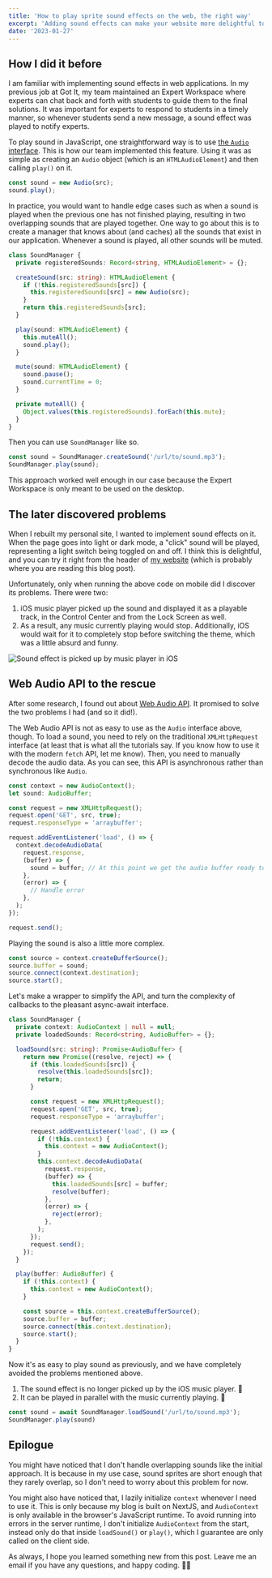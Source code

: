 ```yaml
---
title: 'How to play sprite sound effects on the web, the right way'
excerpt: 'Adding sound effects can make your website more delightful to interact with. Recently I learned iOS could handle sound in an unexpected way and I had to change how I implemented this feature.'
date: '2023-01-27'
---
```


## How I did it before

I am familiar with implementing sound effects in web applications. In my previous job at Got It, my team maintained an Expert Workspace where experts can chat back and forth with students to guide them to the final solutions. It was important for experts to respond to students in a timely manner, so whenever students send a new message, a sound effect was played to notify experts.

To play sound in JavaScript, one straightforward way is to use [the `Audio` interface](https://developer.mozilla.org/en-US/docs/Web/API/HTMLAudioElement/Audio). This is how our team implemented this feature. Using it was as simple as creating an `Audio` object (which is an `HTMLAudioElement`) and then calling `play()` on it.

```ts
const sound = new Audio(src);
sound.play();
```

In practice, you would want to handle edge cases such as when a sound is played when the previous one has not finished playing, resulting in two overlapping sounds that are played together. One way to go about this is to create a manager that knows about (and caches) all the sounds that exist in our application. Whenever a sound is played, all other sounds will be muted.

```ts
class SoundManager {
  private registeredSounds: Record<string, HTMLAudioElement> = {};

  createSound(src: string): HTMLAudioElement {
    if (!this.registeredSounds[src]) {
      this.registeredSounds[src] = new Audio(src);
    }
    return this.registeredSounds[src];
  }

  play(sound: HTMLAudioElement) {
    this.muteAll();
    sound.play();
  }

  mute(sound: HTMLAudioElement) {
    sound.pause();
    sound.currentTime = 0;
  }

  private muteAll() {
    Object.values(this.registeredSounds).forEach(this.mute);
  }
}
```

Then you can use `SoundManager` like so.

```ts
const sound = SoundManager.createSound('/url/to/sound.mp3');
SoundManager.play(sound);
```

This approach worked well enough in our case because the Expert Workspace is only meant to be used on the desktop.

## The later discovered problems

When I rebuilt my personal site, I wanted to implement sound effects on it. When the page goes into light or dark mode, a "click" sound will be played, representing a light switch being toggled on and off. I think this is delightful, and you can try it right from the header of [my website](https://www.sonng.dev) (which is probably where you are reading this blog post).

Unfortunately, only when running the above code on mobile did I discover its problems. There were two:

1. iOS music player picked up the sound and displayed it as a playable track, in the Control Center and from the Lock Screen as well.
2. As a result, any music currently playing would stop. Additionally, iOS would wait for it to completely stop before switching the theme, which was a little absurd and funny.

![Sound effect is picked up by music player in iOS](/post-assets/230127-sound-picked-up-by-ios-music-player.jpg)

## Web Audio API to the rescue

After some research, I found out about [Web Audio API](https://developer.mozilla.org/en-US/docs/Web/API/Web_Audio_API). It promised to solve the two problems I had (and so it did!).

The Web Audio API is not as easy to use as the `Audio` interface above, though. To load a sound, you need to rely on the traditional `XMLHttpRequest` interface (at least that is what all the tutorials say. If you know how to use it with the modern `fetch` API, let me know). Then, you need to manually decode the audio data. As you can see, this API is asynchronous rather than synchronous like `Audio`.

```ts
const context = new AudioContext();
let sound: AudioBuffer;

const request = new XMLHttpRequest();
request.open('GET', src, true);
request.responseType = 'arraybuffer';

request.addEventListener('load', () => {
  context.decodeAudioData(
    request.response,
    (buffer) => {
      sound = buffer; // At this point we get the audio buffer ready to be played
    },
    (error) => {
      // Handle error
    },
  );
});

request.send();
```

Playing the sound is also a little more complex.

```ts
const source = context.createBufferSource();
source.buffer = sound;
source.connect(context.destination);
source.start();
```

Let's make a wrapper to simplify the API, and turn the complexity of callbacks to the pleasant async-await interface.

```ts
class SoundManager {
  private context: AudioContext | null = null;
  private loadedSounds: Record<string, AudioBuffer> = {};

  loadSound(src: string): Promise<AudioBuffer> {
    return new Promise((resolve, reject) => {
      if (this.loadedSounds[src]) {
        resolve(this.loadedSounds[src]);
        return;
      }

      const request = new XMLHttpRequest();
      request.open('GET', src, true);
      request.responseType = 'arraybuffer';

      request.addEventListener('load', () => {
        if (!this.context) {
          this.context = new AudioContext();
        }
        this.context.decodeAudioData(
          request.response,
          (buffer) => {
            this.loadedSounds[src] = buffer;
            resolve(buffer);
          },
          (error) => {
            reject(error);
          },
        );
      });
      request.send();
    });
  }

  play(buffer: AudioBuffer) {
    if (!this.context) {
      this.context = new AudioContext();
    }

    const source = this.context.createBufferSource();
    source.buffer = buffer;
    source.connect(this.context.destination);
    source.start();
  }
}
```

Now it's as easy to play sound as previously, and we have completely avoided the problems mentioned above.

1. The sound effect is no longer picked up by the iOS music player. 🎉
2. It can be played in parallel with the music currently playing. 🎉

```ts
const sound = await SoundManager.loadSound('/url/to/sound.mp3');
SoundManager.play(sound)
```

## Epilogue

You might have noticed that I don't handle overlapping sounds like the initial approach. It is because in my use case, sound sprites are short enough that they rarely overlap, so I don't need to worry about this problem for now.

You might also have noticed that, I lazily initialize `context` whenever I need to use it. This is only because my blog is built on NextJS, and `AudioContext` is only available in the browser's JavaScript runtime. To avoid running into errors in the server runtime, I don't initialize `AudioContext` from the start, instead only do that inside `loadSound()` or `play()`, which I guarantee are only called on the client side.

As always, I hope you learned something new from this post. Leave me an email if you have any questions, and happy coding. 👨‍💻

